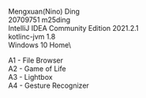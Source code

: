 Mengxuan(Nino) Ding\
20709751 m25ding\
IntelliJ IDEA Community Edition 2021.2.1\
kotlinc-jvm 1.8\
Windows 10 Home\

A1 - File Browser\
A2 - Game of Life\
A3 - Lightbox\
A4 - Gesture Recognizer
